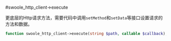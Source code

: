 #swoole_http_client->execute

更底层的Http请求方法，需要代码中调用`setMethod`和`setData`等接口设置请求的方法和数据。

```php
function swoole_http_client->execute(string $path, callable $callback);
```